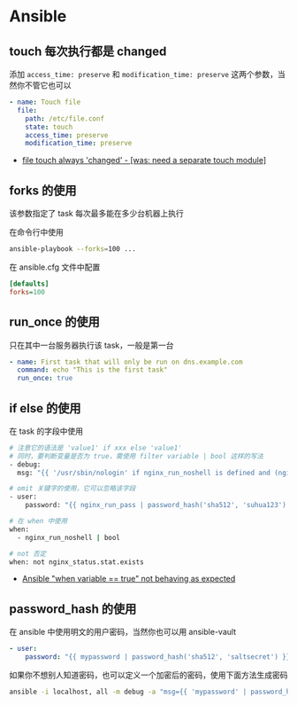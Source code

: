 # Ansible

## touch 每次执行都是 changed

添加 `access_time: preserve` 和 `modification_time: preserve` 这两个参数，当然你不管它也可以

```yaml
- name: Touch file
  file:
    path: /etc/file.conf
    state: touch
    access_time: preserve
    modification_time: preserve
```

- [file touch always 'changed' - [was: need a separate touch module]](https://github.com/ansible/ansible/issues/30226#issuecomment-433643224)
## forks 的使用

该参数指定了 task 每次最多能在多少台机器上执行

在命令行中使用

```sh
ansible-playbook --forks=100 ...
```

在 ansible.cfg 文件中配置

```cfg
[defaults]
forks=100
```

## run_once 的使用

只在其中一台服务器执行该 task，一般是第一台

```yaml
- name: First task that will only be run on dns.example.com
  command: echo "This is the first task"
  run_once: true
```

## if else 的使用

在 task 的字段中使用

```sh
# 注意它的语法是 'value1' if xxx else 'value1'
# 同时，要判断变量是否为 true，需使用 filter variable | bool 这样的写法
- debug:
  msg: "{{ '/usr/sbin/nologin' if nginx_run_noshell is defined and (nginx_run_noshell | bool) else '/bin/bash' }}"

# omit 关键字的使用，它可以忽略该字段
- user:
    password: "{{ nginx_run_pass | password_hash('sha512', 'suhua123') if nginx_run_pass is defined else omit }}"

# 在 when 中使用
when:
  - nginx_run_noshell | bool

# not 否定
when: not nginx_status.stat.exists
```

- [Ansible "when variable == true" not behaving as expected](https://stackoverflow.com/a/50959087)

## password_hash 的使用

在 ansible 中使用明文的用户密码，当然你也可以用 ansible-vault

```yaml
- user:
    password: "{{ mypassword | password_hash('sha512', 'saltsecret') }}"
```

如果你不想别人知道密码，也可以定义一个加密后的密码，使用下面方法生成密码

```sh
ansible -i localhost, all -m debug -a "msg={{ 'mypassword' | password_hash('sha512') }}"
```












